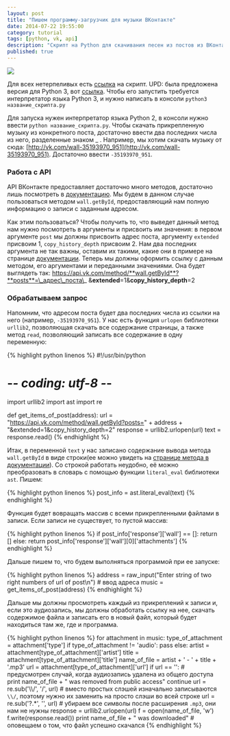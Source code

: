 ```yaml
---
layout: post
title: "Пишем программу-загрузчик для музыки ВКонтакте"
date: 2014-07-22 19:55:00
category: tutorial
tags: [python, vk, api]
description: "Скрипт на Python для скачивания песен из постов из ВКонтакте"
published: true
---
```


<img src="http://theasder.github.io/img/8387270418a6.png" class="img-responsive" /><br />

Для всех нетерпеливых есть [ссылка](https://gist.github.com/theasder/73c3f0a9270ebe611a80) на скрипт. UPD: была предложена версия для Python 3, вот [ссылка](http://pastebin.com/Px81WfEe). Чтобы его запустить требуется интерпретатор языка Python 3, и нужно написать в консоли `python3 название_скрипта.py`

Для запуска нужен интерпретатор языка Python 2, в консоли нужно ввести `python название_скрипта.py`. Чтобы скачать прикрепленную музыку из конкретного поста, достаточно ввести два последних числа из него, разделенные знаком _ . Например, мы хотим скачать музыку от сюда: [http://vk.com/wall-35193970_951](http://vk.com/wall-35193970_951). Достаточно ввести `-35193970_951`.

### Работа с API
API ВКонтакте предоставляет достаточно много методов, достаточно лишь посмотреть в [документацию](http://vk.com/dev/methods). Мы будем в данном случае пользоваться методом `wall.getById`, предоставляющий нам полную информацию о записи с заданным адресом. 

Как этим пользоваться? Чтобы получить то, что выведет данный метод нам нужно посмотреть в аргументы и присвоить им значения: в первом аргументе `post` мы должны присвоить адрес поста, аргументу `extended` присвоим 1, `copy_history_depth` присвоим 2. Нам два последних аргумента не так важны, оставим их такими, какие они в примере на странице [документации](http://vk.com/dev/wall.getById). Теперь мы должны оформить ссылку с данным методом, его аргументами и переданными значениями. Она будет выглядеть так: https://api.vk.com/method/**wall.getById**?**posts**=\_адрес\_поста\_ &**extended**=1&**copy\_history\_depth**=2

### Обрабатываем запрос

Напомним, что адресом поста будет два последних числа из ссылки на него (например, `-35193970_951`). У нас есть функция `urlopen` библиотеки `urllib2`, позволяющая скачать все содержание страницы, а также метод `read`, позволяющий записать все содержание в одну переменную:

{% highlight python linenos %}
#!/usr/bin/python
# -*- coding: utf-8 -*-
import urllib2
import ast
import re
 
def get_items_of_post(address):
    url = "https://api.vk.com/method/wall.getById?posts=" + address + "&extended=1&copy_history_depth=2"
    response = urllib2.urlopen(url)
    text = response.read()
{% endhighlight %}

Итак, в переменной `text` у нас записано содержание вывода метода `wall.getById` в виде строки(ее можно увидеть на [странице метода в документации](http://vk.com/dev/wall.getById)). Со строкой работать неудобно, её можно преобразовать в словарь с помощью функции `literal_eval` библиотеки `ast`. Пишем:

{% highlight python linenos %}
post_info = ast.literal_eval(text)
{% endhighlight %}

Функция будет вовращать массив с всеми прикрепленными файлами в записи. Если записи не существует, то пустой массив:
    
{% highlight python linenos %}
if post_info['response']['wall'] == []:
    return []
else:
    return post_info['response']['wall'][0]['attachments']
{% endhighlight %}

Дальше пишем то, что будем выполняться программой при ее запуске:

{% highlight python linenos %}
address = raw_input("Enter string of two right numbers of url of post\n") # ввод адреса
music = get_items_of_post(address)
{% endhighlight %}
   
Дальше мы должны просмотреть каждый из прикреплений к записи и, если это аудиозапись, мы должны обработать ссылку на нее, скачать содержимое файла и записать его в новый файл, который будет находиться там же, где и программа.

{% highlight python linenos %}
for attachment in music:
	type_of_attachment = attachment['type']
	if type_of_attachment != 'audio':
		pass
	else:
		artist = attachment[type_of_attachment]['artist']
		title = attachment[type_of_attachment]['title']
		name_of_file = artist + ' - ' + title + '.mp3'
		url = attachment[type_of_attachment]['url']
		if url == '': # предусмотрен случай, когда аудиозапись удалена из общего доступа
			print name_of_file + " was removed from public access"
			continue
		url = re.sub('\\\\\/', '/', url) # вместо простых слэшей изначально записываются `\\/`, поэтому нужно их заменить на просто слэши во всей строке
		url = re.sub('\?.*', '', url) # убираем все символы после расширения `.mp3`, они нам не нужны
		response = urllib2.urlopen(url)
		f = open(name_of_file, 'w')
		f.write(response.read())
		print name_of_file + " was downloaded" # оповещаем о том, что файл успешно скачался
{% endhighlight %}

